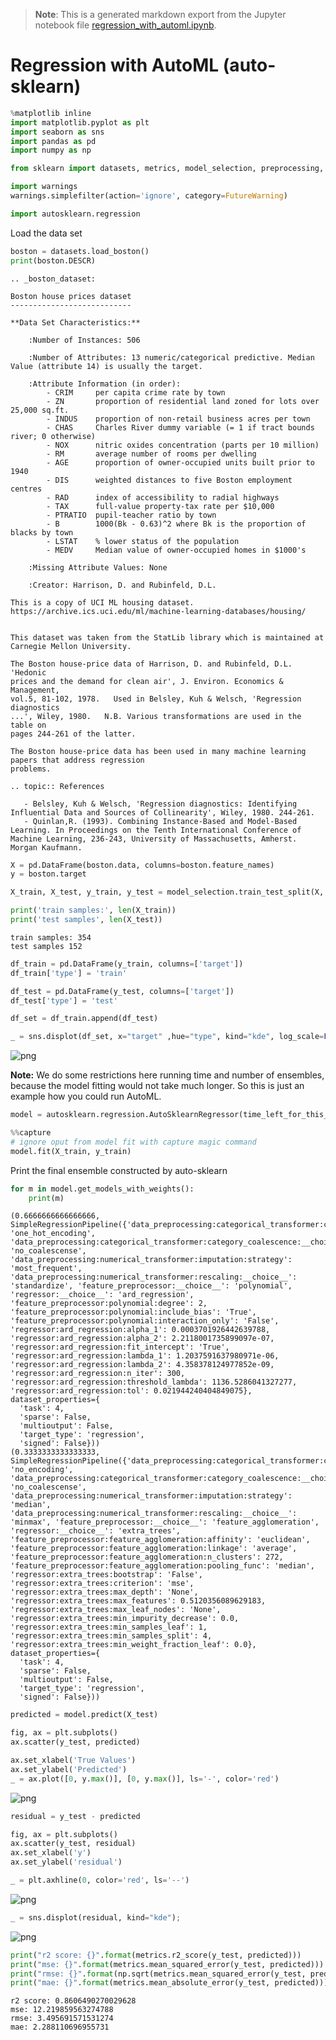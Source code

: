 >**Note**: This is a generated markdown export from the Jupyter notebook file [regression_with_automl.ipynb](regression_with_automl.ipynb).

# Regression with AutoML (auto-sklearn)


```python
%matplotlib inline
import matplotlib.pyplot as plt
import seaborn as sns
import pandas as pd
import numpy as np

from sklearn import datasets, metrics, model_selection, preprocessing, pipeline

import warnings
warnings.simplefilter(action='ignore', category=FutureWarning)

import autosklearn.regression
```

Load the data set


```python
boston = datasets.load_boston()
print(boston.DESCR)
```

    .. _boston_dataset:
    
    Boston house prices dataset
    ---------------------------
    
    **Data Set Characteristics:**  
    
        :Number of Instances: 506 
    
        :Number of Attributes: 13 numeric/categorical predictive. Median Value (attribute 14) is usually the target.
    
        :Attribute Information (in order):
            - CRIM     per capita crime rate by town
            - ZN       proportion of residential land zoned for lots over 25,000 sq.ft.
            - INDUS    proportion of non-retail business acres per town
            - CHAS     Charles River dummy variable (= 1 if tract bounds river; 0 otherwise)
            - NOX      nitric oxides concentration (parts per 10 million)
            - RM       average number of rooms per dwelling
            - AGE      proportion of owner-occupied units built prior to 1940
            - DIS      weighted distances to five Boston employment centres
            - RAD      index of accessibility to radial highways
            - TAX      full-value property-tax rate per $10,000
            - PTRATIO  pupil-teacher ratio by town
            - B        1000(Bk - 0.63)^2 where Bk is the proportion of blacks by town
            - LSTAT    % lower status of the population
            - MEDV     Median value of owner-occupied homes in $1000's
    
        :Missing Attribute Values: None
    
        :Creator: Harrison, D. and Rubinfeld, D.L.
    
    This is a copy of UCI ML housing dataset.
    https://archive.ics.uci.edu/ml/machine-learning-databases/housing/
    
    
    This dataset was taken from the StatLib library which is maintained at Carnegie Mellon University.
    
    The Boston house-price data of Harrison, D. and Rubinfeld, D.L. 'Hedonic
    prices and the demand for clean air', J. Environ. Economics & Management,
    vol.5, 81-102, 1978.   Used in Belsley, Kuh & Welsch, 'Regression diagnostics
    ...', Wiley, 1980.   N.B. Various transformations are used in the table on
    pages 244-261 of the latter.
    
    The Boston house-price data has been used in many machine learning papers that address regression
    problems.   
         
    .. topic:: References
    
       - Belsley, Kuh & Welsch, 'Regression diagnostics: Identifying Influential Data and Sources of Collinearity', Wiley, 1980. 244-261.
       - Quinlan,R. (1993). Combining Instance-Based and Model-Based Learning. In Proceedings on the Tenth International Conference of Machine Learning, 236-243, University of Massachusetts, Amherst. Morgan Kaufmann.
    



```python
X = pd.DataFrame(boston.data, columns=boston.feature_names)
y = boston.target
```


```python
X_train, X_test, y_train, y_test = model_selection.train_test_split(X, y, train_size=0.7)

print('train samples:', len(X_train))
print('test samples', len(X_test))
```

    train samples: 354
    test samples 152



```python
df_train = pd.DataFrame(y_train, columns=['target'])
df_train['type'] = 'train'

df_test = pd.DataFrame(y_test, columns=['target'])
df_test['type'] = 'test'

df_set = df_train.append(df_test)

_ = sns.displot(df_set, x="target" ,hue="type", kind="kde", log_scale=False)
```


    
![png](regression_with_automl_files/regression_with_automl_6_0.png)
    


**Note:** We do some restrictions here running time and number of ensembles, because the model fitting would not take much longer. So this is just an example how you could run AutoML.


```python
model = autosklearn.regression.AutoSklearnRegressor(time_left_for_this_task=30, ensemble_size=3)
```


```python
%%capture
# ignore oput from model fit with capture magic command
model.fit(X_train, y_train)
```

Print the final ensemble constructed by auto-sklearn


```python
for m in model.get_models_with_weights():
    print(m)
```

    (0.6666666666666666, SimpleRegressionPipeline({'data_preprocessing:categorical_transformer:categorical_encoding:__choice__': 'one_hot_encoding', 'data_preprocessing:categorical_transformer:category_coalescence:__choice__': 'no_coalescense', 'data_preprocessing:numerical_transformer:imputation:strategy': 'most_frequent', 'data_preprocessing:numerical_transformer:rescaling:__choice__': 'standardize', 'feature_preprocessor:__choice__': 'polynomial', 'regressor:__choice__': 'ard_regression', 'feature_preprocessor:polynomial:degree': 2, 'feature_preprocessor:polynomial:include_bias': 'True', 'feature_preprocessor:polynomial:interaction_only': 'False', 'regressor:ard_regression:alpha_1': 0.0003701926442639788, 'regressor:ard_regression:alpha_2': 2.2118001735899097e-07, 'regressor:ard_regression:fit_intercept': 'True', 'regressor:ard_regression:lambda_1': 1.2037591637980971e-06, 'regressor:ard_regression:lambda_2': 4.358378124977852e-09, 'regressor:ard_regression:n_iter': 300, 'regressor:ard_regression:threshold_lambda': 1136.5286041327277, 'regressor:ard_regression:tol': 0.021944240404849075},
    dataset_properties={
      'task': 4,
      'sparse': False,
      'multioutput': False,
      'target_type': 'regression',
      'signed': False}))
    (0.3333333333333333, SimpleRegressionPipeline({'data_preprocessing:categorical_transformer:categorical_encoding:__choice__': 'no_encoding', 'data_preprocessing:categorical_transformer:category_coalescence:__choice__': 'no_coalescense', 'data_preprocessing:numerical_transformer:imputation:strategy': 'median', 'data_preprocessing:numerical_transformer:rescaling:__choice__': 'minmax', 'feature_preprocessor:__choice__': 'feature_agglomeration', 'regressor:__choice__': 'extra_trees', 'feature_preprocessor:feature_agglomeration:affinity': 'euclidean', 'feature_preprocessor:feature_agglomeration:linkage': 'average', 'feature_preprocessor:feature_agglomeration:n_clusters': 272, 'feature_preprocessor:feature_agglomeration:pooling_func': 'median', 'regressor:extra_trees:bootstrap': 'False', 'regressor:extra_trees:criterion': 'mse', 'regressor:extra_trees:max_depth': 'None', 'regressor:extra_trees:max_features': 0.5120356089629183, 'regressor:extra_trees:max_leaf_nodes': 'None', 'regressor:extra_trees:min_impurity_decrease': 0.0, 'regressor:extra_trees:min_samples_leaf': 1, 'regressor:extra_trees:min_samples_split': 4, 'regressor:extra_trees:min_weight_fraction_leaf': 0.0},
    dataset_properties={
      'task': 4,
      'sparse': False,
      'multioutput': False,
      'target_type': 'regression',
      'signed': False}))



```python
predicted = model.predict(X_test)

fig, ax = plt.subplots()
ax.scatter(y_test, predicted)

ax.set_xlabel('True Values')
ax.set_ylabel('Predicted')
_ = ax.plot([0, y.max()], [0, y.max()], ls='-', color='red')
```


    
![png](regression_with_automl_files/regression_with_automl_12_0.png)
    



```python
residual = y_test - predicted

fig, ax = plt.subplots()
ax.scatter(y_test, residual)
ax.set_xlabel('y')
ax.set_ylabel('residual')

_ = plt.axhline(0, color='red', ls='--')
```


    
![png](regression_with_automl_files/regression_with_automl_13_0.png)
    



```python
_ = sns.displot(residual, kind="kde");
```


    
![png](regression_with_automl_files/regression_with_automl_14_0.png)
    



```python
print("r2 score: {}".format(metrics.r2_score(y_test, predicted)))
print("mse: {}".format(metrics.mean_squared_error(y_test, predicted)))
print("rmse: {}".format(np.sqrt(metrics.mean_squared_error(y_test, predicted))))
print("mae: {}".format(metrics.mean_absolute_error(y_test, predicted)))
```

    r2 score: 0.8606490270029628
    mse: 12.219859563274788
    rmse: 3.495691571531274
    mae: 2.288110696955731
